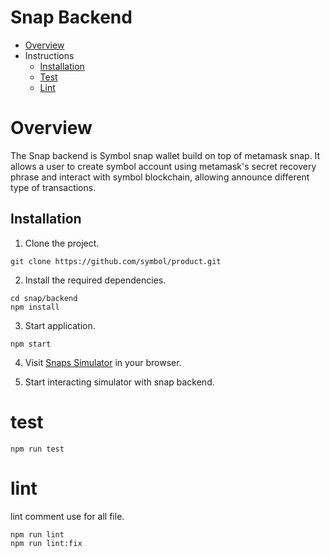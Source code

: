 # Snap Backend

- [Overview](#overview)
- Instructions
    - [Installation](#installation)
    - [Test](#test)
    - [Lint](#lint)

# Overview

The Snap backend is Symbol snap wallet build on top of metamask snap. It allows a user to create symbol account using metamask's secret recovery phrase and interact with symbol blockchain, allowing announce different type of transactions.

## Installation

1. Clone the project.

```shell
git clone https://github.com/symbol/product.git
```

2. Install the required dependencies.

```shell
cd snap/backend
npm install
```

3. Start application.

```shell
npm start
```

4. Visit [Snaps Simulator](https://metamask.github.io/snaps/snaps-simulator/latest/#/handler/onRpcRequest) in your browser.

5. Start interacting simulator with snap backend.

# test

```shell
npm run test
```

# lint

lint comment use for all file.

```shell
npm run lint
npm run lint:fix
```
